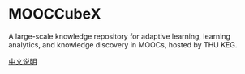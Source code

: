 # MOOCCubeX
A large-scale knowledge repository for adaptive learning, learning analytics, and knowledge discovery in MOOCs, hosted by THU KEG.

[中文说明](./data.md)
